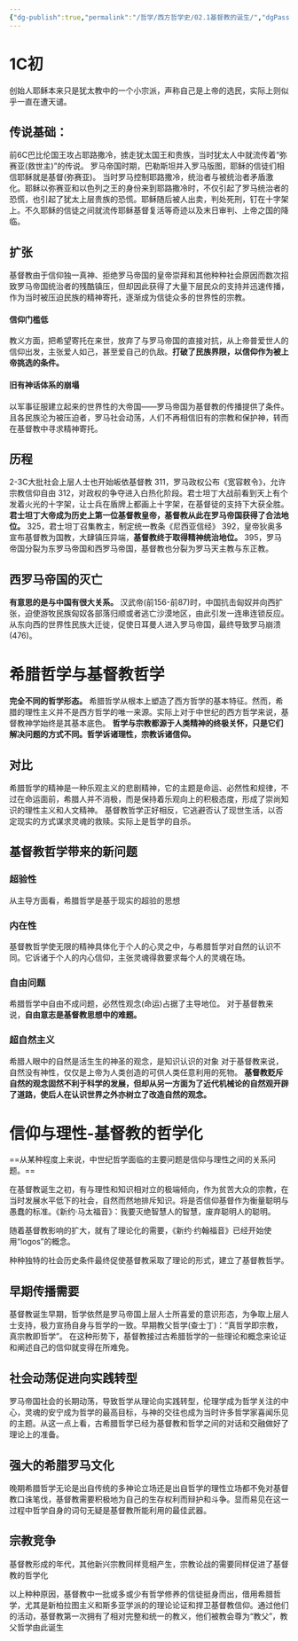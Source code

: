 ```yaml
---
{"dg-publish":true,"permalink":"/哲学/西方哲学史/02.1基督教的诞生/","dgPassFrontmatter":true}
---
```


# 1C初
创始人耶稣本来只是犹太教中的一个小宗派，声称自己是上帝的选民，实际上则似乎一直在遭天谴。
## 传说基础：
前6C巴比伦国王攻占耶路撒冷，掳走犹太国王和贵族，当时犹太人中就流传着“弥赛亚(救世主)”的传说。
罗马帝国时期，巴勒斯坦并入罗马版图，耶稣的信徒们相信耶稣就是基督(弥赛亚)。
当时罗马控制耶路撒冷，统治者与被统治者矛盾激化。耶稣以弥赛亚和以色列之王的身份来到耶路撒冷时，不仅引起了罗马统治者的恐慌，也引起了犹太上层贵族的恐慌。耶稣随后被人出卖，判处死刑，钉在十字架上。不久耶稣的信徒之间就流传耶稣基督复活等奇迹以及末日审判、上帝之国的降临。
## 扩张
基督教由于信仰独一真神、拒绝罗马帝国的皇帝崇拜和其他种种社会原因而数次招致罗马帝国统治者的残酷镇压，但却因此获得了大量下层民众的支持并迅速传播，作为当时被压迫民族的精神寄托，逐渐成为信徒众多的世界性的宗教。
#### 信仰门槛低
教义方面，把希望寄托在来世，放弃了与罗马帝国的直接对抗，从上帝普爱世人的信仰出发，主张爱人如己，甚至爱自己的仇敌。**打破了民族界限，以信仰作为被上帝挑选的条件。**
#### 旧有神话体系的崩塌
以军事征服建立起来的世界性的大帝国——罗马帝国为基督教的传播提供了条件。且各民族沦为被压迫者，罗马社会动荡，人们不再相信旧有的宗教和保护神，转而在基督教中寻求精神寄托。
## 历程
2-3C大批社会上层人士也开始皈依基督教
311，罗马政权公布《宽容敕令》，允许宗教信仰自由
312，对政权的争夺进入白热化阶段。君士坦丁大战前看到天上有个发着火光的十字架，让士兵在盾牌上都画上十字架，在基督徒的支持下大获全胜。**君士坦丁大帝成为历史上第一位基督教皇帝，基督教从此在罗马帝国获得了合法地位。**
325，君士坦丁召集教主，制定统一教条《尼西亚信经》
392，皇帝狄奥多宣布基督教为国教，大肆镇压异端，**基督教终于取得精神统治地位。**
395，罗马帝国分裂为东罗马帝国和西罗马帝国，基督教也分裂为罗马天主教与东正教。

## 西罗马帝国的灭亡
**有意思的是与中国有很大关系。**
汉武帝(前156-前87)时，中国抗击匈奴并向西扩张，迫使游牧民族匈奴各部落归顺或者逃亡沙漠地区，由此引发一连串连锁反应。
从东向西的世界性民族大迁徙，促使日耳曼人进入罗马帝国，最终导致罗马崩溃(476)。

# 希腊哲学与基督教哲学
**完全不同的哲学形态。**
希腊哲学从根本上塑造了西方哲学的基本特征。然而，希腊的理性主义并不是西方哲学的唯一来源。实际上对于中世纪的西方哲学来说，基督教神学始终是其基本底色。
**哲学与宗教都源于人类精神的终极关怀，只是它们解决问题的方式不同。哲学诉诸理性，宗教诉诸信仰。**
## 对比
希腊哲学的精神是一种乐观主义的悲剧精神，它的主题是命运、必然性和规律，不过在命运面前，希腊人并不消极，而是保持着乐观向上的积极态度，形成了崇尚知识的理性主义和人文精神。
基督教哲学正好相反，它逃避否认了现世生活，以否定现实的方式谋求灵魂的救赎。实际上是哲学的自杀。

## 基督教哲学带来的新问题
### 超验性
从主导方面看，希腊哲学是基于现实的超验的思想
### 内在性
基督教哲学使无限的精神具体化于个人的心灵之中，与希腊哲学对自然的认识不同。它诉诸于个人的内心信仰，主张灵魂得救要求每个人的灵魂在场。
### 自由问题
希腊哲学中自由不成问题，必然性观念(命运)占据了主导地位。
对于基督教来说，**自由意志是基督教思想中的难题。**
### 超自然主义
希腊人眼中的自然是活生生的神圣的观念，是知识认识的对象
对于基督教来说，自然没有神性，仅仅是上帝为人类创造的可供人类任意利用的死物。
**基督教贬斥自然的观念固然不利于科学的发展，但却从另一方面为了近代机械论的自然观开辟了道路，使后人在认识世界之外亦树立了改造自然的观念。**

# **信仰与理性**-基督教的哲学化
==从某种程度上来说，中世纪哲学面临的主要问题是信仰与理性之间的关系问题。==

在基督教诞生之初，有与理性和知识相对立的极端倾向，作为贫苦大众的宗教，在当时发展水平低下的社会，自然而然地排斥知识。将是否信仰基督作为衡量聪明与愚蠢的标准。《新约·马太福音》：我要灭绝智慧人的智慧，废弃聪明人的聪明。

随着基督教影响的扩大，就有了理论化的需要，《新约·约翰福音》已经开始使用“logos”的概念。

种种独特的社会历史条件最终促使基督教采取了理论的形式，建立了基督教哲学。
## 早期传播需要
基督教诞生早期，哲学依然是罗马帝国上层人士所喜爱的意识形态，为争取上层人士支持，极力宣扬自身与哲学的一致。早期教父哲学(查士丁)：“真哲学即宗教，真宗教即哲学”。
在这种形势下，基督教接过古希腊哲学的一些理论和概念来论证和阐述自己的信仰就变得在所难免。
## 社会动荡促进向实践转型
罗马帝国社会的长期动荡，导致哲学从理论向实践转型，伦理学成为哲学关注的中心，灵魂的安宁成为哲学的最高目标，与神的交往也成为当时许多哲学家喜闻乐见的主题。从这一点上看，古希腊哲学已经为基督教和哲学之间的对话和交融做好了理论上的准备。
## 强大的希腊罗马文化
晚期希腊哲学无论是出自传统的多神论立场还是出自哲学的理性立场都不免对基督教口诛笔伐，基督教需要积极地为自己的生存权利而辩护和斗争。显而易见在这一过程中哲学自身的词句无疑是基督教所能利用的最佳武器。
## 宗教竞争
基督教形成的年代，其他新兴宗教同样竞相产生，宗教论战的需要同样促进了基督教的哲学化

以上种种原因，基督教中一批或多或少有哲学修养的信徒挺身而出，借用希腊哲学，尤其是新柏拉图主义和斯多亚学派的的理论论证和捍卫基督教信仰。通过他们的活动，基督教第一次拥有了相对完整和统一的教义，他们被教会尊为“教父”，教父哲学由此诞生